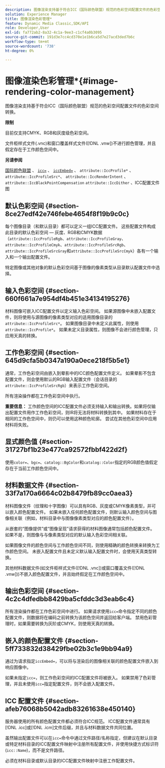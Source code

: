 ```yaml
---
description: 图像渲染支持基于符合ICC（国际颜色联盟）规范的色彩空间配置文件的色彩空间转换。
solution: Experience Manager
title: 图像渲染色彩管理*
feature: Dynamic Media Classic,SDK/API
role: Developer,User
exl-id: fa772ab2-8a32-4c1a-9ee3-c1cf4a0b3095
source-git-commit: 191d3e7cc4cd370e1e1b6ca5d7e27acd3ded7b6c
workflow-type: tm+mt
source-wordcount: '738'
ht-degree: 0%

---
```


# 图像渲染色彩管理*{#image-rendering-color-management}

图像渲染支持基于符合ICC（国际颜色联盟）规范的色彩空间配置文件的色彩空间转换。

**限制**

目前仅支持CMYK、RGB和灰度级色彩空间。

文件柜样式文件(.vnc)和窗口覆盖样式文件([!DNL .vnw])不进行颜色管理，并且假定存在于工作颜色空间中。

**另请参阅**

[国际颜色联盟](https://www.color.org/index.xalter) 、 [ `icc=`](../../../../../ir-api/http-protocol/image-rendering-api-ref/c-ir-http-protocol-ref/c-ir-http-protocol-command-reference/r-ir-icc.md#reference-86a2fff3cef24982ad2063d977a16e06) 、 [ `iccEmbed=`](../../../../../ir-api/http-protocol/image-rendering-api-ref/c-ir-http-protocol-ref/c-ir-http-protocol-command-reference/r-ir-iccembed.md#reference-47a433138c7c4b29b9b29871b2491a7f) 、 `attribute::IccProfile*` 、 `attribute::IccProfileSrc*`、 `attribute::IccRenderIntent` 、 `attribute::IccBlackPointCompensation`  `attribute::IccDither` 、ICC配置文件图

## 默认色彩空间 {#section-8ce27edf42e746febe4654f8f19b9c0c}

每个图像目录（和默认目录）都可以定义一组ICC配置文件。 这些配置文件构成此目录的默认色彩空间 — 灰度、RGB和CMYK数据（`attribute::IccProfileRgb`、`attribute::IccProfileGray`、`attribute::IccProfileCmyk`、`attribute::IccProfileSrcRgb`、`attribute::IccProfileSrcGray`和`attribute::IccProfileSrcCmyk`）各有一个输入和一个输出配置文件。

特定图像或其他对象的默认色彩空间基于图像的像素类型从目录默认配置文件中选择。

## 输入色彩空间 {#section-660f661a7e954df4b451e34134195276}

材料图像可嵌入ICC配置文件以定义输入色彩空间。 如果源图像中未嵌入配置文件，则将使用与源图像的像素类型对应的适用图像目录的`attribute::IccProfileSrc*`。 如果图像目录中未定义此属性，则使用`attribute::IccProfile*`。 如果未定义目录属性，则图像不会进行颜色管理，只应用天真的转换。

## 工作色彩空间 {#section-645d9cfa5b0347a190a0ece218f5b5e1}

通常，工作色彩空间由嵌入到晕影中的ICC颜色配置文件定义。 如果晕影不包含配置文件，则会使用默认的RGB输入配置文件（会话目录的`attribute::IccProfileSrcRgb`）来表示工作色彩空间。

所有渲染操作都在工作色彩空间中执行。

**重要信息：** 工作颜色空间的ICC配置文件必须支持输入和输出转换。如果将仅输出配置文件用作工作色彩空间，则IR将无法将材料转换到其中。 如果材料存在于相同的工作色空间中，则仍可以使用这种颜色轮廓。 尝试在其他色彩空间中应用材料将失败。

## 显式颜色值 {#section-31727bf1b23e477ca92572fbbf422d2f}

使用`color=`、`bgc=`、`catalog::BgColor`和`catalog::Color`指定的RGB颜色值假定存在于当前工作颜色空间中。

## 材料数据文件 {#section-33f7a170a6664c02b8479fb89cc0aea3}

材料图像文件（纹理和十字图像）可以具有RGB、灰度或CMYK像素类型，并可以嵌入颜色配置文件。 如果未嵌入任何颜色配置文件，则默认输入颜色空间与图像相关联（例如，材料目录中与图像像素类型对应的颜色配置文件）。

从嵌套的“图像提供”或“图像呈现”请求获得的材料图像通常包括颜色配置文件。 如果不是，则图像与与像素类型对应的默认输入色彩空间相关联。

如果图像文件的颜色空间与工作颜色空间不同，则使用精确的颜色转换来转换为工作颜色空间。 未嵌入配置文件且未定义默认输入配置文件时，会使用天真类型转换。

其他材料数据文件(如文件柜样式文件([!DNL .vnc])或窗口覆盖文件([!DNL .vnw]))不嵌入颜色配置文件，并且始终假定在工作颜色空间中。

## 输出色彩空间 {#section-4c2c4dfedbb8429ba5cfddc3d3eab6c4}

所有渲染操作都在工作色彩空间中进行。 如果请求使用`icc=`命令指定不同的颜色配置文件，则数据将在编码之前转换为该颜色空间并返回给客户端。 禁用色彩管理时，如果需要转换为灰阶或CMYK，则使用天真的转换。

## 嵌入的颜色配置文件 {#section-5ff733832d38429fbe02b3c1e9bb94a9}

通过为请求指定`iccEmbed=`，可以将与渲染后的图像相关联的颜色配置文件嵌入到响应图像中。

如果未指定`icc=`，则工作色彩空间的ICC配置文件将被嵌入。 如果禁用了色彩管理，并且未使用`icc=`指定配置文件，则不会嵌入配置文件。

## ICC 配置文件 {#section-afeb76068b5042adb83261638e450140}

服务器使用的所有颜色配置文件都必须符合ICC规范。 ICC配置文件通常具有[!DNL .icc]或[!DNL .icm]文件后缀，并且与材料数据文件共同位置。

虽然输出配置文件可以在`icc=`命令中通过文件路径/名称指定，但建议在默认目录或特定材料目录的ICC配置文件映射中注册所有配置文件，并使用快捷方式标识符(`icc::Name`)，而不是文件路径。

必须在材料目录或默认目录的ICC配置文件映射中注册工作配置文件。

